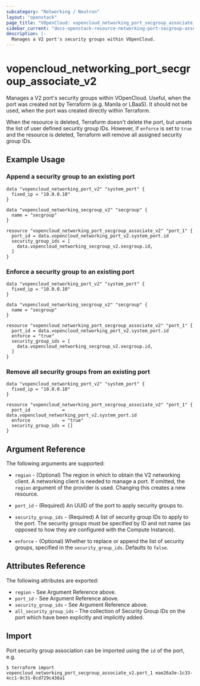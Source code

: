 ```yaml
---
subcategory: "Networking / Neutron"
layout: "openstack"
page_title: "VOpenCloud: vopencloud_networking_port_secgroup_associate_v2"
sidebar_current: "docs-openstack-resource-networking-port-secgroup-associate-v2"
description: |-
  Manages a V2 port's security groups within VOpenCloud.
---
```


# vopencloud\_networking\_port\_secgroup\_associate\_v2

Manages a V2 port's security groups within VOpenCloud. Useful, when the port was
created not by Terraform (e.g. Manila or LBaaS). It should not be used, when the
port was created directly within Terraform.

When the resource is deleted, Terraform doesn't delete the port, but unsets the
list of user defined security group IDs.  However, if `enforce` is set to `true`
and the resource is deleted, Terraform will remove all assigned security group
IDs.

## Example Usage

### Append a security group to an existing port

```hcl
data "vopencloud_networking_port_v2" "system_port" {
  fixed_ip = "10.0.0.10"
}

data "vopencloud_networking_secgroup_v2" "secgroup" {
  name = "secgroup"
}

resource "vopencloud_networking_port_secgroup_associate_v2" "port_1" {
  port_id = data.vopencloud_networking_port_v2.system_port.id
  security_group_ids = [
    data.vopencloud_networking_secgroup_v2.secgroup.id,
  ]
}
```

### Enforce a security group to an existing port

```hcl
data "vopencloud_networking_port_v2" "system_port" {
  fixed_ip = "10.0.0.10"
}

data "vopencloud_networking_secgroup_v2" "secgroup" {
  name = "secgroup"
}

resource "vopencloud_networking_port_secgroup_associate_v2" "port_1" {
  port_id = data.vopencloud_networking_port_v2.system_port.id
  enforce = "true"
  security_group_ids = [
    data.vopencloud_networking_secgroup_v2.secgroup.id,
  ]
}
```

### Remove all security groups from an existing port

```hcl
data "vopencloud_networking_port_v2" "system_port" {
  fixed_ip = "10.0.0.10"
}

resource "vopencloud_networking_port_secgroup_associate_v2" "port_1" {
  port_id            = data.vopencloud_networking_port_v2.system_port.id
  enforce            = "true"
  security_group_ids = []
}
```

## Argument Reference

The following arguments are supported:

* `region` - (Optional) The region in which to obtain the V2 networking client.
    A networking client is needed to manage a port. If omitted, the
    `region` argument of the provider is used. Changing this creates a new
    resource.

* `port_id` - (Required) An UUID of the port to apply security groups to.

* `security_group_ids` - (Required) A list of security group IDs to apply to
    the port. The security groups must be specified by ID and not name (as
    opposed to how they are configured with the Compute Instance).

* `enforce` - (Optional) Whether to replace or append the list of security
    groups, specified in the `security_group_ids`. Defaults to `false`.

## Attributes Reference

The following attributes are exported:

* `region` - See Argument Reference above.
* `port_id` - See Argument Reference above.
* `security_group_ids` - See Argument Reference above.
* `all_security_group_ids` - The collection of Security Group IDs on the port
  which have been explicitly and implicitly added.

## Import

Port security group association can be imported using the `id` of the port, e.g.

```
$ terraform import vopencloud_networking_port_secgroup_associate_v2.port_1 eae26a3e-1c33-4cc1-9c31-0cd729c438a1
```
